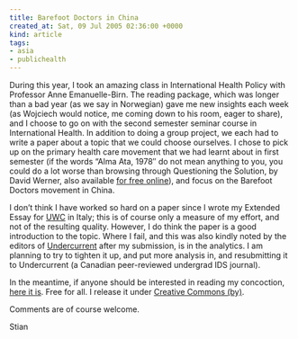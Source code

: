 ```yaml
---
title: Barefoot Doctors in China
created_at: Sat, 09 Jul 2005 02:36:00 +0000
kind: article
tags:
- asia
- publichealth
---
```


During this year, I took an amazing class in International Health Policy
with Professor Anne Emanuelle-Birn. The reading package, which was
longer than a bad year (as we say in Norwegian) gave me new insights
each week (as Wojciech would notice, me coming down to his room, eager
to share), and I choose to go on with the second semester seminar course
in International Health. In addition to doing a group project, we each
had to write a paper about a topic that we could choose ourselves. I
chose to pick up on the primary health care movement that we had learnt
about in first semester (if the words “Alma Ata, 1978″ do not mean
anything to you, you could do a lot worse than browsing through
Questioning the Solution, by David Werner, also available [for free
online](http://www.healthwrights.org/books/QTSonline.htm)), and focus on
the Barefoot Doctors movement in China.

I don’t think I have worked so hard on a paper since I wrote my Extended
Essay for [UWC](http://www.uwcad.it) in Italy; this is of course only a
measure of my effort, and not of the resulting quality. However, I do
think the paper is a good introduction to the topic. Where I fail, and
this was also kindly noted by the editors of
[Undercurrent](http://www.undercurrentjournal.ca) after my submission,
is in the analytics. I am planning to try to tighten it up, and put more
analysis in, and resubmitting it to Undercurrent (a Canadian
peer-reviewed undergrad IDS journal).

In the meantime, if anyone should be interested in reading my
concoction, [here it
is](http://reganmian.net/blog/files/Barefoot-Doctors-Stian.pdf). Free
for all. I release it under [Creative Commons
(by)](http://creativecommons.org/licenses/by/2.0/).

Comments are of course welcome.

Stian
